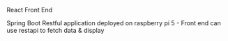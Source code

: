 React Front End

Spring Boot Restful application deployed on raspberry pi 5 - Front end can use restapi to fetch data & display